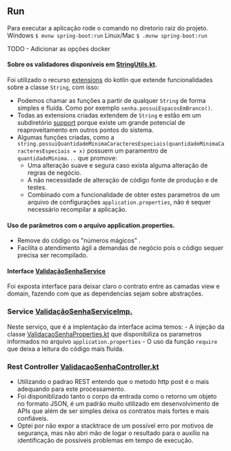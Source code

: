## Run
Para executar a aplicação rode o comando no diretorio raiz do projeto.
 Windows `$ mvnw spring-boot:run` 
 Linux/Mac `$ .mvnw spring-boot:run`
 
 TODO - Adicionar as opções docker 

#### Sobre os validadores disponíveis em [StringUtils.kt](src/main/kotlin/br/com/bruno/backendchallenge/support/StringUtils.kt).
Foi utilizado o recurso [extensions](https://kotlinlang.org/docs/extensions.html) do kotlin que extende funcionalidades sobre a classe `String`, com isso:
- Podemos chamar as funções a partir de qualquer `String` de forma simples e fluída. Como por exemplo `senha.possuiEspacosEmBranco()`.
- Todas as extensions criadas extendem de `String` e estão em um subdiretório [support](src/main/kotlin/br/com/bruno/backendchallenge/support) porque existe um grande potencial de reaproveitamento em outros pontos do sistema.
- Algumas funções criadas, como a `string.possuiQuantidadeMinimaCaracteresEspeciais(quantidadeMinimaCaracteresEspeciais = x)` possuem um paramentro de `quantidadeMinima...` que promove:
  - Uma alteração suave e segura caso exista alguma alteração de regras de negócio.
  - A não necessidade de alteração de código fonte de produção e de testes.
  - Combinado com a funcionalidade de obter estes parametros de um arquivo de configurações `application.properties`, não é sequer necessário recompilar a aplicação.    

#### Uso de parâmetros com o arquivo application.properties.
- Remove do código os "números mágicos" .
- Facilita o atendimento ágil a demandas de negócio pois o código sequer precisa ser recompilado.

#### Interface [ValidaçãoSenhaService](src/main/kotlin/br/com/bruno/backendchallenge/domain/ValidacaoSenhaService.kt)
Foi exposta interface para deixar claro o contrato entre as camadas view e domain, fazendo com que as dependencias sejam sobre abstrações.

### Service [ValidaçãoSenhaServiceImp.](src/main/kotlin/br/com/bruno/backendchallenge/domain/validadoresSenha/ValidaçãoSenhaServiceImp.kt)
Neste serviço, que é a implentação da interface acima temos:
    - A injeção da classe [ValidacaoSenhaProperties.kt](src/main/kotlin/br/com/bruno/backendchallenge/domain/validadoresSenha/ValidacaoSenhaProperties.kt) que disponibiliza os parametros informados no arquivo `application.properties`
    - O uso da função `require` que deixa a leitura do código mais fluída.

### Rest Controller [ValidacaoSenhaController.kt](src/main/kotlin/br/com/bruno/backendchallenge/endpoint/validacaoSenha/ValidacaoSenhaController.kt)
- Utilizando o padrao REST entendo que o metodo http post é o mais adequando para este processamento.
- Foi disponiblizado tanto o corpo da entrada como o retorno um objeto no formato JSON, é um padrão muito utilizado em desenvolvimento de APIs que além de ser simples deixa os contratos mais fortes e mais confiáveis.
- Optei por não expor a stacktrace de um possível erro por motivos de segurança, mas não abri mão de logar o resultado para o auxílio na identificação de possiveis problemas em tempo de execução.